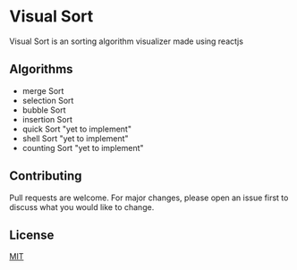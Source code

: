 # Visual Sort

Visual Sort is an sorting algorithm visualizer made using reactjs

## Algorithms

- merge Sort
- selection Sort 
- bubble Sort
- insertion Sort
- quick Sort  "yet to implement"
- shell Sort  "yet to implement"
- counting Sort "yet to implement"


## Contributing
Pull requests are welcome. For major changes, please open an issue first to discuss what you would like to change.


## License
[MIT](https://choosealicense.com/licenses/mit/)